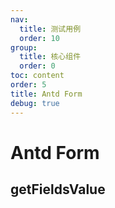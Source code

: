 ```yaml
---
nav:
  title: 测试用例
  order: 10
group:
  title: 核心组件
  order: 0
toc: content
order: 5
title: Antd Form
debug: true
---
```



# Antd Form

## getFieldsValue
<code src="./antdFormDemo/getFieldsValue/index.tsx" ></code>